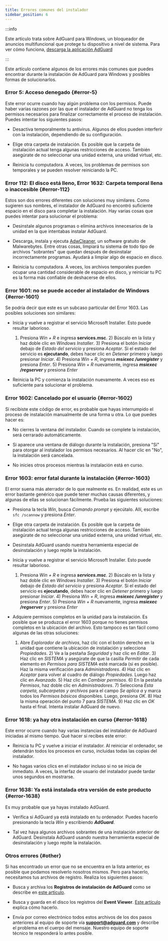 ```yaml
---
title: Errores comunes del instalador
sidebar_position: 6
---
```


:::info

Este artículo trata sobre AdGuard para Windows, un bloqueador de anuncios multifuncional que protege tu dispositivo a nivel de sistema. Para ver cómo funciona, [descarga la aplicación AdGuard](https://agrd.io/download-kb-adblock)

:::

Este artículo contiene algunos de los errores más comunes que puedes encontrar durante la instalación de AdGuard para Windows y posibles formas de solucionarlos.

### Error 5: Acceso denegado {#error-5}

Este error ocurre cuando hay algún problema con los permisos. Puede haber varias razones por las que el instalador de AdGuard no tenga los permisos necesarios para finalizar correctamente el proceso de instalación. Puedes intentar los siguientes pasos:

- Desactiva temporalmente tu antivirus. Algunos de ellos pueden interferir con la instalación, dependiendo de su configuración.

- Elige otra carpeta de instalación. Es posible que la carpeta de instalación actual tenga algunas restricciones de acceso. También asegúrate de no seleccionar una unidad externa, una unidad virtual, etc.

- Reinicia tu computadora. A veces, los problemas de permisos son temporales y se pueden resolver reiniciando la PC.

### Error 112: El disco está lleno, Error 1632: Carpeta temporal llena o inaccesible {#error-112}

Estos son dos errores diferentes con soluciones muy similares. Como sugieren sus nombres, el instalador de AdGuard no encontró suficiente espacio en el disco para completar la instalación. Hay varias cosas que puedes intentar para solucionar el problema:

- Desinstale algunos programas o elimina archivos innecesarios de la unidad en la que intentabas instalar AdGuard.

- Descarga, instala y ejecuta [AdwCleaner](http://www.bleepingcomputer.com/download/adwcleaner/), un software gratuito de Malwarebytes. Entre otras cosas, limpiará tu sistema de todo tipo de archivos "sobrantes" que quedan después de desinstalar incorrectamente programas. Ayudará a limpiar algo de espacio en disco.

- Reinicia tu computadora. A veces, los archivos temporales pueden ocupar una cantidad considerable de espacio en disco, y reiniciar tu PC es la forma más confiable de deshacerse de ellos.

### Error 1601: no se puede acceder al instalador de Windows {#error-1601}

Se podría decir que este es un subcaso particular del Error 1603. Las posibles soluciones son similares:

- Inicia y vuelve a registrar el servicio Microsoft Installer. Esto puede resultar laborioso.

    1) Presiona *Win + R* e ingresa **services.msc**. 2) Búscalo en la lista y haz doble clic en *Windows Installer*. 3) Presiona el botón *Iniciar* debajo de *Estado del servicio* y presiona *Aceptar*. Si el estado del servicio es **ejecutando**, debes hacer clic en *Detener* primero y luego presionar *Iniciar*. 4) Presiona *Win + R*, ingresa ***msiexec /unregister*** y presiona *Enter*. 5) Presiona *Win + R* nuevamente, ingresa ***msiexec /regserver*** y presiona *Enter*

- Reinicia la PC y comienza la instalación nuevamente. A veces eso es suficiente para solucionar el problema.

### Error 1602: Cancelado por el usuario {#error-1602}

Si recibiste este código de error, es probable que hayas interrumpido el proceso de instalación manualmente de una forma u otra. Lo que puedes hacer es:

- No cierres la ventana del instalador. Cuando se complete la instalación, será cerrarado automáticamente.

- Si aparece una ventana de diálogo durante la instalación, presiona "Sí" para otorgar al instalador los permisos necesarios. Al hacer clic en "No", la instalación será cancelada.

- No inicies otros procesos mientras la instalación está en curso.

### Error 1603: error fatal durante la instalación {#error-1603}

El error suena más aterrador de lo que realmente es. En realidad, este es un error bastante genérico que puede tener muchas causas diferentes, y algunas de ellas se solucionan fácilmente. Prueba las siguientes soluciones:

- Presiona la tecla *Win*, busca *Comando prompt* y ejecútalo. Allí, escribe `sfc /scannow` y presiona *Enter*.

- Elige otra carpeta de instalación. Es posible que la carpeta de instalación actual tenga algunas restricciones de acceso. También asegúrate de no seleccionar una unidad externa, una unidad virtual, etc.

- Desinstala AdGuard usando nuestra herramienta especial de desinstalación [](../../installation#advanced) y luego repite la instalación.

- Inicia y vuelve a registrar el servicio Microsoft Installer. Esto puede resultar laborioso.

    1) Presiona *Win + R* e ingresa ***services.msc***. 2) Búscalo en la lista y haz doble clic en *Windows Installer*. 3) Presiona el botón *Iniciar* debajo de *Estado del servicio* y presiona *Aceptar*. Si el estado del servicio es **ejecutando**, debes hacer clic en *Detener* primero y luego presionar *Iniciar*. 4) Presiona *Win + R*, ingresa ***msiexec /unregister*** y presiona *Enter*. 5) Presiona *Win + R* nuevamente, ingresa ***msiexec /regserver*** y presiona *Enter*

- Adquiere permisos completos en la unidad para la instalación. Es posible que se produzca el error 1603 porque no tienes permisos completos en la ubicación del archivo. Esto tampoco es tan fácil como algunas de las otras soluciones:

    1) Abre *Explorador de archivos*, haz clic con el botón derecho en la unidad que contiene la ubicación de instalación y selecciona *Propiedades*. 2) Ve a la pestaña *Seguridad* y haz clic en *Editar*. 3) Haz clic en *SISTEMA* y asegúrate de que la casilla *Permitir* de cada elemento en *Permisos para SISTEMA* esté marcada (si es posible). Haz la misma verificación para *Administradores*. 4) Haz clic en *Aceptar* para volver al cuadro de diálogo *Propiedades*. Luego haz clic en *Avanzado*. 5) Haz clic en *Cambiar permisos*. 6) En la pestaña *Permisos*, haz doble clic en *Administradores*. 7) Selecciona *Esta carpeta, subcarpetas y archivos* para el campo *Se aplica a* y marca todos los *Permisos básicos* disponibles. Luego, presiona *OK*. 8) Haz la misma operación del punto 7 para *SISTEMA*. 9) Haz clic en *OK* hasta el final. Intenta instalar AdGuard de nuevo.

### Error 1618: ya hay otra instalación en curso {#error-1618}

Este error ocurre cuando hay varias instancias del instalador de AdGuard iniciadas al mismo tiempo. Qué hacer si recibes este error:

- Reinicia tu PC y vuelve a iniciar el instalador. Al reiniciar el ordenador, se detendrán todos los procesos en curso, incluidas todas las copias del instalador.

- No hagas varios clics en el instalador incluso si no se inicia de inmediato. A veces, la interfaz de usuario del instalador puede tardar unos segundos en mostrarse.

### Error 1638: Ya está instalada otra versión de este producto {#error-1638}

Es muy probable que ya hayas instalado AdGuard.

- Verifica si AdGuard ya está instalado en tu ordenador. Puedes hacerlo presionando la tecla *Win* y escribiendo ***AdGuard***.

- Tal vez haya algunos archivos sobrantes de una instalación anterior de AdGuard. Desinstala AdGuard usando nuestra herramienta especial de desinstalación [](../../installation#advanced) y luego repite la instalación.

### Otros errores {#other}

Si has encontrado un error que no se encuentra en la lista anterior, es posible que podamos resolverlo nosotros mismos. Pero para hacerlo, necesitamos tus archivos de registro. Realiza los siguientes pasos:

- Busca y archiva los **Registros de instalación de AdGuard** como se describe en [este artículo](../installation-logs).

- Busca y guarda en el disco los registros del **Event Viewer**. [Este artículo](../system-logs) explica cómo hacerlo.

- Envía por correo electrónico todos estos archivos de los dos pasos anteriores al equipo de soporte vía **support@adguard.com** y describe el problema en el cuerpo del mensaje. Nuestro equipo de soporte técnico te responderá lo antes posible.
